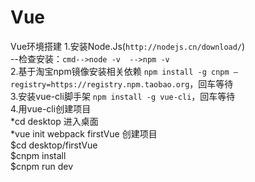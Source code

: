 # Vue
Vue环境搭建
1.安装Node.Js(`http://nodejs.cn/download/`)<br>
  --检查安装：`cmd-->node -v  -->npm -v`<br>
2.基于淘宝npm镜像安装相关依赖 `npm install -g cnpm –registry=https://registry.npm.taobao.org`，回车等待<br>
3.安装vue-cli脚手架 `npm install -g vue-cli`，回车等待<br>
4.用vue-cli创建项目<br>
*cd desktop 进入桌面<br>
*vue init webpack firstVue 创建项目<br>
$cd desktop/firstVue<br>
$cnpm install<br>
$cnpm run dev
